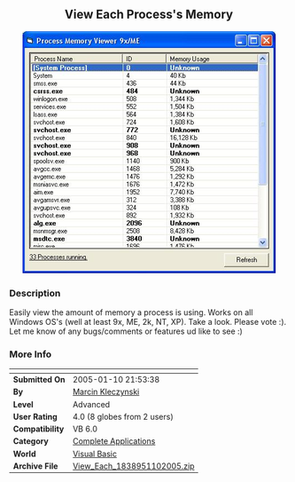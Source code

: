 ﻿<div align="center">

## View Each Process's Memory

<img src="PIC20051102221349564.JPG">
</div>

### Description

Easily view the amount of memory a process is using. Works on all Windows OS's (well at least 9x, ME, 2k, NT, XP). Take a look. Please vote :). Let me know of any bugs/comments or features ud like to see :)
 
### More Info
 


<span>             |<span>
---                |---
**Submitted On**   |2005-01-10 21:53:38
**By**             |[Marcin Kleczynski](https://github.com/Planet-Source-Code/PSCIndex/blob/master/ByAuthor/marcin-kleczynski.md)
**Level**          |Advanced
**User Rating**    |4.0 (8 globes from 2 users)
**Compatibility**  |VB 6\.0
**Category**       |[Complete Applications](https://github.com/Planet-Source-Code/PSCIndex/blob/master/ByCategory/complete-applications__1-27.md)
**World**          |[Visual Basic](https://github.com/Planet-Source-Code/PSCIndex/blob/master/ByWorld/visual-basic.md)
**Archive File**   |[View\_Each\_1838951102005\.zip](https://github.com/Planet-Source-Code/marcin-kleczynski-view-each-process-s-memory__1-58230/archive/master.zip)








